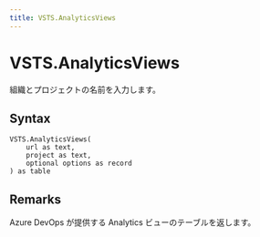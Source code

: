 ```yaml
---
title: VSTS.AnalyticsViews
---
```


# VSTS.AnalyticsViews


組織とプロジェクトの名前を入力します。


## Syntax

```powerquery
VSTS.AnalyticsViews(
    url as text,
    project as text,
    optional options as record
) as table
```


## Remarks

Azure DevOps が提供する Analytics ビューのテーブルを返します。


